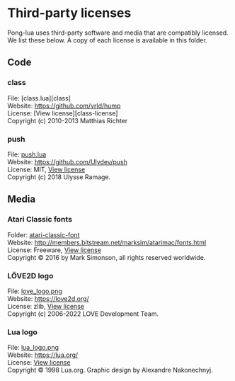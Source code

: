 # Third-party licenses

Pong-lua uses third-party software and media that are compatibly licensed. We list these below. A copy of each license is available in this folder.

## Code

### class
File: [class.lua][class]</br>
Website: https://github.com/vrld/hump </br>
License: [View license][class-license]</br>
Copyright (c) 2010-2013 Matthias Richter

### push

File: [push.lua][push] </br>
Website: https://github.com/Ulydev/push </br>
License: MIT, [View license][push-license]</br>
Copyright (c) 2018 Ulysse Ramage.

## Media

### Atari Classic fonts
Folder: [atari-classic-font][atari-classic-font-folder]</br>
Website: http://members.bitstream.net/marksim/atarimac/fonts.html</br>
License: Freeware, [View license][atari-classic-font-license]</br>
Copyright © 2016 by Mark Simonson, all rights reserved worldwide.

### LÖVE2D logo
File: [love_logo.png][love-logo]</br>
Website: https://love2d.org/ </br>
License: zlib, [View license][love-logo-license] </br>
Copyright (c) 2006-2022 LOVE Development Team.

### Lua logo
File: [lua_logo.png][lua-logo]</br>
Website: https://lua.org/ </br>
License: [View license][lua-logo-license] </br>
Copyright © 1998 Lua.org. Graphic design by Alexandre Nakonechnyj.

<!-- MARKDOWN LINKS & IMAGES -->
<!-- https://www.markdownguide.org/basic-syntax/#reference-style-links -->
[atari-classic-font-folder]: ../fonts/atari-classic-font
[atari-classic-font-license]: LICENSE.atari-classic-font.txt
[push]: ../push.lua
[push-license]: LICENSE.push.txt
[love-logo]: ../images/love_logo.png
[love-logo-license]: LICENSE.love_logo.txt
[lua-logo]: ../images/lua_logo.png
[lua-logo-license]: LICENSE.lua_logo.txt
